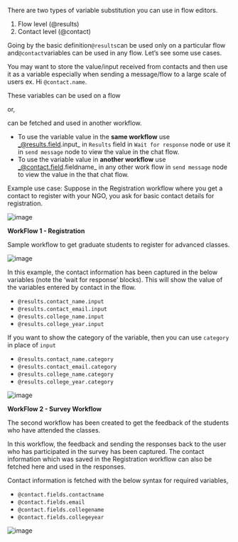 There are two types of variable substitution you can use in flow editors.

1. Flow level (@results)
1. Contact level (@contact)

Going by the basic definition`@results`can be used only on a particular flow and`@contact`variables can be used in any flow. Let’s see some use cases.

You may want to store the value/input received from contacts and then use it as a variable especially when sending a message/flow to a large scale of users ex. Hi `@contact.name`.

These variables can be used on a flow

or,

can be fetched and used in another workflow.

- To use the variable value in the **same workflow** use _@results.field.input_ in `Results` field in `Wait for response` node or use it in `send message` node to view the value in the chat flow.
- To use the variable value in **another workflow** use _@contact.field.fieldname_ in any other work flow in `send message` node to view the value in the that chat flow.

Example use case: Suppose in the Registration workflow where you get a contact to register with your NGO, you ask for basic contact details for registration.

![image](https://user-images.githubusercontent.com/32592458/219549246-2b433c68-3785-406f-8db7-d5b7faac5fe5.png)



**WorkFlow 1 - Registration**

Sample workflow to get graduate students to register for advanced classes.

![image](https://user-images.githubusercontent.com/32592458/219549260-7fd2c7e9-1a79-4e99-a820-4bbfa593e5f2.png)



In this example, the contact information has been captured in the below variables (note the ‘wait for response’ blocks). This will show the value of the variables entered by contact in the flow.

- `@results.contact_name.input`
- `@results.contact_email.input`
- `@results.college_name.input`
- `@results.college_year.input`

If you want to show the category of the variable, then you can use `category` in place of `input`

- `@results.contact_name.category`
- `@results.contact_email.category`
- `@results.college_name.category`
- `@results.college_year.category`

![image](https://user-images.githubusercontent.com/32592458/219549272-4dc805c2-06ea-4a68-915d-621b148cf15c.png)



**WorkFlow 2 - Survey Workflow**

The second workflow has been created to get the feedback of the students who have attended the classes.

In this workflow, the feedback and sending the responses back to the user who has participated in the survey has been captured. The contact information which was saved in the Registration workflow can also be fetched here and used in the responses.

Contact information is fetched with the below syntax for required variables,

- `@contact.fields.contactname`
- `@contact.fields.email`
- `@contact.fields.collegename`
- `@contact.fields.collegeyear`

![image](https://user-images.githubusercontent.com/32592458/219549290-fdc21f0b-1fc7-4df8-92d0-3d998fdbae32.png)
